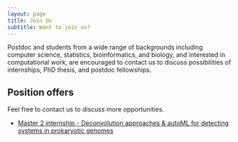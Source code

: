 ```yaml
---
layout: page
title: Join Us
subtitle: Want to join us?
---
```


Postdoc and students from a wide range of backgrounds including computer
science, statistics, bioinformatics, and biology, and interested in
computational work, are encouraged to contact us to discuss possibilities of
internships, PhD thesis, and postdoc fellowships.

## Position offers

Feel free to contact us to discuss more opportunities.

- [Master 2 internship - Deconvolution approaches & autoML for detecting
  systems in prokaryotic genomes](https://tree-timc.github.io/compbio/files/2022_M2_proposal_homolog_deconvolution.pdf)
